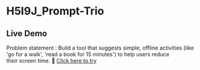 # H5I9J_Prompt-Trio

## Live Demo
Problem statement : Build a tool that suggests simple, offline activities (like 'go for a walk', 'read a book for 15 minutes') to help users reduce their screen time.
🔗 [Click here to try](https://aniket8983-arch.github.io/H5I9J_Prompt-Trio/)
